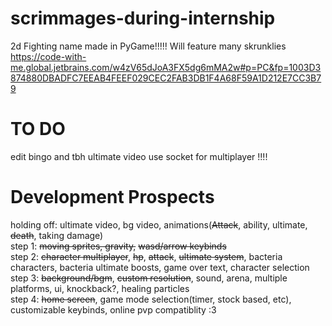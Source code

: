 # scrimmages-during-internship
2d Fighting name made in PyGame!!!!!
Will feature many skrunklies
https://code-with-me.global.jetbrains.com/w4zV65dJoA3FX5dg6mMA2w#p=PC&fp=1003D3874880DBADFC7EEAB4FEEF029CEC2FAB3DB1F4A68F59A1D212E7CC3B79
# TO DO
edit bingo and tbh ultimate video 
use socket for multiplayer !!!!  




# Development Prospects
holding off: ultimate video, bg video, animations(~~Attack~~, ability, ultimate, ~~death~~, taking damage)  
step 1: ~~moving sprites, gravity,~~ ~~wasd/arrow keybinds~~  
step 2: ~~character multiplayer~~, ~~hp~~, ~~attack~~, ~~ultimate system~~, bacteria characters, bacteria ultimate boosts,  game over text, character selection  
step 3: ~~background/bgm~~, ~~custom resolution~~, sound, arena, multiple platforms, ui, knockback?, healing particles  
step 4: ~~home screen~~, game mode selection(timer, stock based, etc), customizable keybinds, online pvp compatiblity :3
